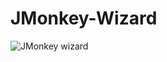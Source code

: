 # JMonkey-Wizard
![JMonkey wizard](https://github.com/oualidouazrou/JMonkey-Wizard/blob/master/JMonkey%20Wizard.png)
